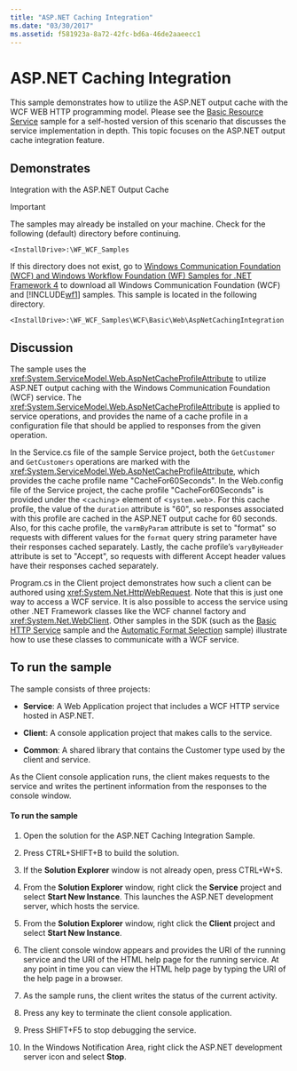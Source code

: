 ```yaml
---
title: "ASP.NET Caching Integration"
ms.date: "03/30/2017"
ms.assetid: f581923a-8a72-42fc-bd6a-46de2aaeecc1
---
```

# ASP.NET Caching Integration
This sample demonstrates how to utilize the ASP.NET output cache with the WCF WEB HTTP programming model. Please see the [Basic Resource Service](../../../../docs/framework/wcf/samples/basic-resource-service.md) sample for a self-hosted version of this scenario that discusses the service implementation in depth. This topic focuses on the ASP.NET output cache integration feature.  
  
## Demonstrates  
 Integration with the ASP.NET Output Cache  
  
> [!IMPORTANT]
>  The samples may already be installed on your machine. Check for the following (default) directory before continuing.  
> 
>  `<InstallDrive>:\WF_WCF_Samples`  
> 
>  If this directory does not exist, go to [Windows Communication Foundation (WCF) and Windows Workflow Foundation (WF) Samples for .NET Framework 4](http://go.microsoft.com/fwlink/?LinkId=150780) to download all Windows Communication Foundation (WCF) and [!INCLUDE[wf1](../../../../includes/wf1-md.md)] samples. This sample is located in the following directory.  
> 
>  `<InstallDrive>:\WF_WCF_Samples\WCF\Basic\Web\AspNetCachingIntegration`  
  
## Discussion  
 The sample uses the <xref:System.ServiceModel.Web.AspNetCacheProfileAttribute> to utilize ASP.NET output caching with the Windows Communication Foundation (WCF) service. The <xref:System.ServiceModel.Web.AspNetCacheProfileAttribute> is applied to service operations, and provides the name of a cache profile in a configuration file that should be applied to responses from the given operation.  
  
 In the Service.cs file of the sample Service project, both the `GetCustomer` and `GetCustomers` operations are marked with the <xref:System.ServiceModel.Web.AspNetCacheProfileAttribute>, which provides the cache profile name "CacheFor60Seconds". In the Web.config file of the Service project, the cache profile "CacheFor60Seconds" is provided under the <`caching`> element of <`system.web`>. For this cache profile, the value of the `duration` attribute is "60", so responses associated with this profile are cached in the ASP.NET output cache for 60 seconds. Also, for this cache profile, the `varmByParam` attribute is set to "format" so requests with different values for the `format` query string parameter have their responses cached separately. Lastly, the cache profile’s `varyByHeader` attribute is set to "Accept", so requests with different Accept header values have their responses cached separately.  
  
 Program.cs in the Client project demonstrates how such a client can be authored using <xref:System.Net.HttpWebRequest>. Note that this is just one way to access a WCF service. It is also possible to access the service using other .NET Framework classes like the WCF channel factory and <xref:System.Net.WebClient>. Other samples in the SDK (such as the [Basic HTTP Service](../../../../docs/framework/wcf/samples/basic-http-service.md) sample and the [Automatic Format Selection](../../../../docs/framework/wcf/samples/automatic-format-selection.md) sample) illustrate how to use these classes to communicate with a WCF service.  
  
## To run the sample  
 The sample consists of three projects:  
  
- **Service**: A Web Application project that includes a WCF HTTP service hosted in ASP.NET.  
  
- **Client**: A console application project that makes calls to the service.  
  
- **Common**: A shared library that contains the Customer type used by the client and service.  
  
 As the Client console application runs, the client makes requests to the service and writes the pertinent information from the responses to the console window.  
  
#### To run the sample  
  
1. Open the solution for the ASP.NET Caching Integration Sample.  
  
2. Press CTRL+SHIFT+B to build the solution.  
  
3. If the **Solution Explorer** window is not already open, press CTRL+W+S.  
  
4. From the **Solution Explorer** window, right click the **Service** project and select **Start New Instance**. This launches the ASP.NET development server, which hosts the service.  
  
5. From the **Solution Explorer** window, right click the **Client** project and select **Start New Instance**.  
  
6. The client console window appears and provides the URI of the running service and the URI of the HTML help page for the running service. At any point in time you can view the HTML help page by typing the URI of the help page in a browser.  
  
7. As the sample runs, the client writes the status of the current activity.  
  
8. Press any key to terminate the client console application.  
  
9. Press SHIFT+F5 to stop debugging the service.  
  
10. In the Windows Notification Area, right click the ASP.NET development server icon and select **Stop**.
